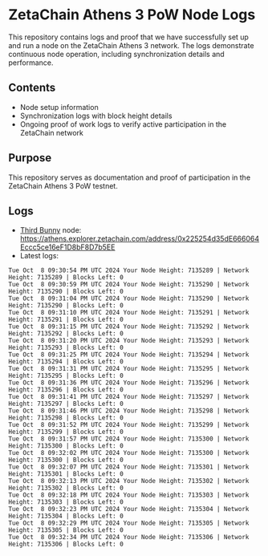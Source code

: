 # ZetaChain Athens 3 PoW Node Logs
This repository contains logs and proof that we have successfully set up and run a node on the ZetaChain Athens 3 network. The logs demonstrate continuous node operation, including synchronization details and performance.

## Contents
- Node setup information
- Synchronization logs with block height details
- Ongoing proof of work logs to verify active participation in the ZetaChain network

## Purpose
This repository serves as documentation and proof of participation in the ZetaChain Athens 3 PoW testnet.

## Logs

- [Third Bunny](https://thirdbunny.xyz/) node: https://athens.explorer.zetachain.com/address/0x225254d35dE666064Eccc5ce16eF1D8bF8D7b5EE
- Latest logs:
```
Tue Oct  8 09:30:54 PM UTC 2024 Your Node Height: 7135289 | Network Height: 7135289 | Blocks Left: 0
Tue Oct  8 09:30:59 PM UTC 2024 Your Node Height: 7135290 | Network Height: 7135290 | Blocks Left: 0
Tue Oct  8 09:31:04 PM UTC 2024 Your Node Height: 7135290 | Network Height: 7135290 | Blocks Left: 0
Tue Oct  8 09:31:10 PM UTC 2024 Your Node Height: 7135291 | Network Height: 7135291 | Blocks Left: 0
Tue Oct  8 09:31:15 PM UTC 2024 Your Node Height: 7135292 | Network Height: 7135292 | Blocks Left: 0
Tue Oct  8 09:31:20 PM UTC 2024 Your Node Height: 7135293 | Network Height: 7135293 | Blocks Left: 0
Tue Oct  8 09:31:25 PM UTC 2024 Your Node Height: 7135294 | Network Height: 7135294 | Blocks Left: 0
Tue Oct  8 09:31:31 PM UTC 2024 Your Node Height: 7135295 | Network Height: 7135295 | Blocks Left: 0
Tue Oct  8 09:31:36 PM UTC 2024 Your Node Height: 7135296 | Network Height: 7135296 | Blocks Left: 0
Tue Oct  8 09:31:41 PM UTC 2024 Your Node Height: 7135297 | Network Height: 7135297 | Blocks Left: 0
Tue Oct  8 09:31:46 PM UTC 2024 Your Node Height: 7135298 | Network Height: 7135298 | Blocks Left: 0
Tue Oct  8 09:31:52 PM UTC 2024 Your Node Height: 7135299 | Network Height: 7135299 | Blocks Left: 0
Tue Oct  8 09:31:57 PM UTC 2024 Your Node Height: 7135300 | Network Height: 7135300 | Blocks Left: 0
Tue Oct  8 09:32:02 PM UTC 2024 Your Node Height: 7135300 | Network Height: 7135300 | Blocks Left: 0
Tue Oct  8 09:32:07 PM UTC 2024 Your Node Height: 7135301 | Network Height: 7135301 | Blocks Left: 0
Tue Oct  8 09:32:13 PM UTC 2024 Your Node Height: 7135302 | Network Height: 7135302 | Blocks Left: 0
Tue Oct  8 09:32:18 PM UTC 2024 Your Node Height: 7135303 | Network Height: 7135303 | Blocks Left: 0
Tue Oct  8 09:32:23 PM UTC 2024 Your Node Height: 7135304 | Network Height: 7135304 | Blocks Left: 0
Tue Oct  8 09:32:29 PM UTC 2024 Your Node Height: 7135305 | Network Height: 7135305 | Blocks Left: 0
Tue Oct  8 09:32:34 PM UTC 2024 Your Node Height: 7135306 | Network Height: 7135306 | Blocks Left: 0
```
